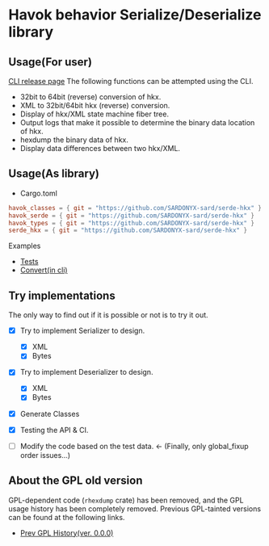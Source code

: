 # Havok behavior Serialize/Deserialize library

## Usage(For user)

[CLI release page](https://github.com/SARDONYX-sard/serde-hkx/releases)
The following functions can be attempted using the CLI.

- 32bit to 64bit (reverse) conversion of hkx.
- XML to 32bit/64bit hkx (reverse) conversion.
- Display of hkx/XML state machine fiber tree.
- Output logs that make it possible to determine the binary data location of hkx.
- hexdump the binary data of hkx.
- Display data differences between two hkx/XML.

## Usage(As library)

- Cargo.toml

```toml
havok_classes = { git = "https://github.com/SARDONYX-sard/serde-hkx" }
havok_serde = { git = "https://github.com/SARDONYX-sard/serde-hkx" }
havok_types = { git = "https://github.com/SARDONYX-sard/serde-hkx" }
serde_hkx = { git = "https://github.com/SARDONYX-sard/serde-hkx" }
```

Examples

- [Tests](./serde_hkx/src/tests/verify.rs)
- [Convert(in cli)](./crates/cli/src/cli/convert.rs)

## Try implementations

The only way to find out if it is possible or not is to try it out.

- [x] Try to implement Serializer to design.
  - [x] XML
  - [x] Bytes
- [x] Try to implement Deserializer to design.

  - [x] XML
  - [x] Bytes

- [x] Generate Classes

- [x] Testing the API & CI.
- [ ] Modify the code based on the test data. <- (Finally, only global_fixup order issues...)

## About the GPL old version

GPL-dependent code (`rhexdump` crate) has been removed, and the GPL usage history has been completely removed.
Previous GPL-tainted versions can be found at the following links.

- [Prev GPL History(ver. 0.0.0)](https://github.com/SARDONYX-sard/serde-hkx/releases/tag/0.0.0-prev-gpl-history)
